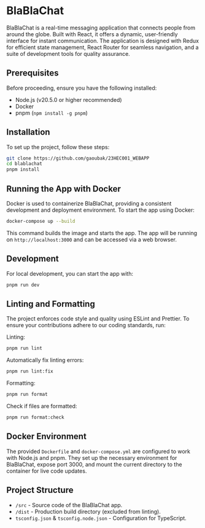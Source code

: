 # BlaBlaChat

BlaBlaChat is a real-time messaging application that connects people from around the globe. Built with React, it offers a dynamic, user-friendly interface for instant communication. The application is designed with Redux for efficient state management, React Router for seamless navigation, and a suite of development tools for quality assurance.

## Prerequisites

Before proceeding, ensure you have the following installed:

-   Node.js (v20.5.0 or higher recommended)
-   Docker
-   pnpm (`npm install -g pnpm`)

## Installation

To set up the project, follow these steps:

```sh
git clone https://github.com/gaoubak/23HEC001_WEBAPP
cd blablachat
pnpm install
```

## Running the App with Docker

Docker is used to containerize BlaBlaChat, providing a consistent development and deployment environment. To start the app using Docker:

```sh
docker-compose up --build
```

This command builds the image and starts the app. The app will be running on `http://localhost:3000` and can be accessed via a web browser.

## Development

For local development, you can start the app with:

```sh
pnpm run dev
```

## Linting and Formatting

The project enforces code style and quality using ESLint and Prettier. To ensure your contributions adhere to our coding standards, run:

Linting:

```sh
pnpm run lint
```

Automatically fix linting errors:

```sh
pnpm run lint:fix
```

Formatting:

```sh
pnpm run format
```

Check if files are formatted:

```sh
pnpm run format:check
```

## Docker Environment

The provided `Dockerfile` and `docker-compose.yml` are configured to work with Node.js and pnpm. They set up the necessary environment for BlaBlaChat, expose port 3000, and mount the current directory to the container for live code updates.

## Project Structure

-   `/src` - Source code of the BlaBlaChat app.
-   `/dist` - Production build directory (excluded from linting).
-   `tsconfig.json` & `tsconfig.node.json` - Configuration for TypeScript.
